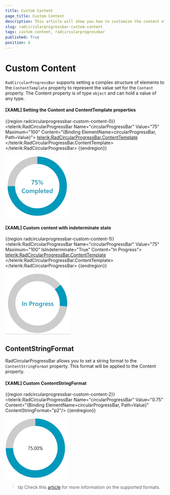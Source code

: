 ```yaml
---
title: Custom Content
page_title: Custom Content
description: This article will show you how to customize the content of RadCircularProgressBar control.
slug: radcircularprogressbar-custom-content
tags: custom content, radcircularprogressbar
published: True
position: 6
---
```


# Custom Content

`RadCircularProgressBar` supports setting a complex structure of elements to the `ContentTemplate` property to represent the value set for the `Content` property. The Content property is of type `object` and can hold a value of any type.

#### __[XAML] Setting the Content and ContentTemplate properties__
{{region radcircularprogressbar-custom-content-0}}
    <telerik:RadCircularProgressBar Name="circularProgressBar" 
                                    Value="75"
                                    Maximum="100"
                                    Content="{Binding ElementName=circularProgressBar, Path=Value}">
        <telerik:RadCircularProgressBar.ContentTemplate>
            <DataTemplate>
                <StackPanel Orientation="Vertical">
                    <TextBlock Text="{Binding Path=., StringFormat={}{0}%}"
                       TextAlignment="Center"
                       FontSize="16"
                       FontWeight="SemiBold" 
                       Foreground="{Binding ElementName=circularProgressBar, Path=IndicatorFill}"/>
                    <TextBlock Text="Completed" 
                       FontSize="16"
                       FontWeight="SemiBold" 
                       Foreground="{Binding ElementName=circularProgressBar, Path=IndicatorFill}"/>
                </StackPanel>
            </DataTemplate>
        </telerik:RadCircularProgressBar.ContentTemplate>
    </telerik:RadCircularProgressBar>
{{endregion}}

![RadCircularProgressBar with custom content](images/radcircularprogressbar-custom-content-0.png)

#### __[XAML] Custom content with indeterminate state__
{{region radcircularprogressbar-custom-content-1}}
    <telerik:RadCircularProgressBar Name="circularProgressBar" 
                                    Value="75"
                                    Maximum="100"
                                    IsIndeterminate="True"
                                    Content="In Progress">
        <telerik:RadCircularProgressBar.ContentTemplate>
            <DataTemplate>
                <TextBlock Text="{Binding}"
                           FontSize="16" 
                           FontWeight="SemiBold"
                           Foreground="{Binding ElementName=circularProgressBar, Path=IndicatorFill}"/>
            </DataTemplate>
        </telerik:RadCircularProgressBar.ContentTemplate>
    </telerik:RadCircularProgressBar>
{{endregion}}

![RadCircularProgressBar with custom content and indeterminate state](images/radcircularprogressbar-custom-content-1.gif)

## ContentStringFormat

RadCircularProgressBar allows you to set a string format to the `ContentStringFormat` property. This format will be applied to the Content property.

#### __[XAML] Custom ContentStringFormat__
{{region radcircularprogressbar-custom-content-2}}
    <telerik:RadCircularProgressBar Name="circularProgressBar" 
                                    Value="0.75"
                                    Content="{Binding ElementName=circularProgressBar, Path=Value}" 
                                    ContentStringFormat="p2"/>
{{endregion}}

![RadCircularProgressBar with applied ContentStringFormat](images/radcircularprogressbar-custom-content-2.png)

>tip Check this [article](https://docs.microsoft.com/en-us/dotnet/standard/base-types/standard-numeric-format-strings) for more information on the supported formats.